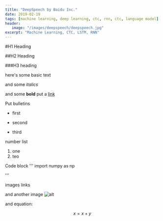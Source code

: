 ```yaml
---
title: "DeepSpeech by Baidu Inc."
date: 2019-02-19
tags: [machine learning, deep learning, ctc, rnn, ctc, language model]
header:
   image: "/images/deepspeech/deepspeech.jpg"
excerpt: "Machine Learning, CTC, LSTM, RNN"
---
```


#H1 Heading

##H2 Heading

###H3 heading

here's some basic text

and some *italics*

and some **bold**
put a [link](https://github.com/jageshmaharjan)

Put bulletins
* first
+ second
- third

number list
1. one
2. teo

Code block
'''
import numpy as np

''' 

images links
<img src="">

and another image
![alt](image.jpg)

and equation:

$$x=x+y$$
 